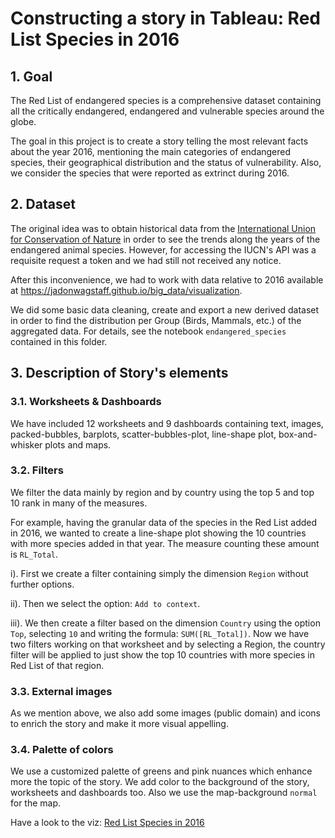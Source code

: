 # Constructing a story in Tableau:  Red List Species in 2016




## 1. Goal  

The Red List of endangered species is a comprehensive dataset containing all the critically endangered, endangered and vulnerable species around the globe.

The goal in this project is to create a story telling the most relevant facts about the year 2016, mentioning the main categories of endangered species, their geographical distribution and the status of vulnerability.
Also, we consider the species that were reported as extrinct during 2016.

## 2. Dataset

The original idea was to obtain historical data from the [International Union for Conservation of Nature](https://www.iucnredlist.org) in order to see the trends along the years of the endangered animal species. 
However, for accessing the IUCN's API was a requisite request a token and we had still not received any notice.

After this inconvenience, we had to work with data relative to 2016 available at https://jadonwagstaff.github.io/big_data/visualization.

We did some basic data cleaning, create and export a new derived dataset in order to find the distribution per Group (Birds, Mammals, etc.) of the aggregated data.  For details, see the notebook `endangered_species` contained in this folder.

## 3. Description of Story's elements

### 3.1. Worksheets & Dashboards

We have included 12 worksheets and 9 dashboards containing text, images, packed-bubbles, barplots, scatter-bubbles-plot, line-shape plot, box-and-whisker plots and maps.

### 3.2. Filters

We filter the data mainly by region and by country using the top 5 and top 10 rank in many of the measures. 

For example, having the granular data of the species in the Red List added in 2016, we wanted to create a line-shape plot showing the 10 countries with more species added in that year.
The measure counting these amount is `RL_Total`.

i). First we create a filter containing simply the dimension `Region` without further options.

ii). Then we select the option: `Add to context`.

iii). We then create a filter based on the dimension `Country` using the option `Top`, selecting `10` and writing the formula: `SUM([RL_Total])`.
Now we have two filters working on that worksheet and by selecting a Region, the country filter will be applied to just show the top 10 countries with more species in Red List of that region.

### 3.3. External images

As we mention above, we also add some images (public domain) and icons to enrich the story and make it more visual appelling.

### 3.4. Palette of colors

We use a customized palette of greens and pink nuances which enhance more the topic of the story. We add color to the background of the story, worksheets and dashboards too.
Also we use the map-background `normal` for the map.

Have a look to the viz: [Red List Species in 2016](https://public.tableau.com/profile/fabiana.castiblanco#!/vizhome/RedlistSpeciesin2016/ENDANGEREDSPECIESIN2016)
